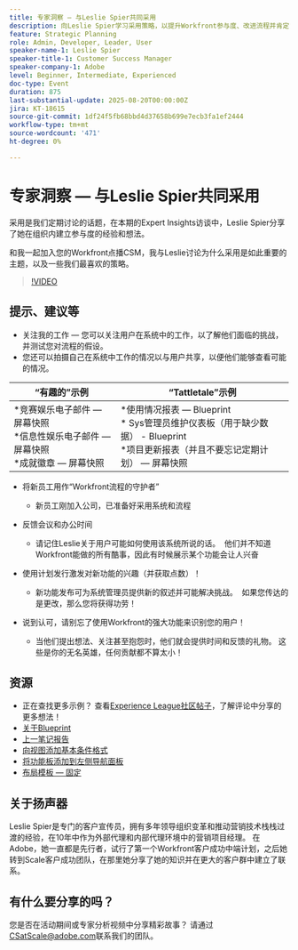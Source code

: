 ```yaml
---
title: 专家洞察 — 与Leslie Spier共同采用
description: 向Leslie Spier学习采用策略，以提升Workfront参与度、改进流程并肯定用户贡献。
feature: Strategic Planning
role: Admin, Developer, Leader, User
speaker-name-1: Leslie Spier
speaker-title-1: Customer Success Manager
speaker-company-1: Adobe
level: Beginner, Intermediate, Experienced
doc-type: Event
duration: 875
last-substantial-update: 2025-08-20T00:00:00Z
jira: KT-18615
source-git-commit: 1df24f5fb68bbd4d37658b699e7ecb3fa1ef2444
workflow-type: tm+mt
source-wordcount: '471'
ht-degree: 0%

---
```



# 专家洞察 — 与Leslie Spier共同采用

采用是我们定期讨论的话题，在本期的Expert Insights访谈中，Leslie Spier分享了她在组织内建立参与度的经验和想法。

和我一起加入您的Workfront点播CSM，我与Leslie讨论为什么采用是如此重要的主题，以及一些我们最喜欢的策略。

>[!VIDEO](https://video.tv.adobe.com/v/3469893/?learn=on&enablevpops)

## 提示、建议等

* 关注我的工作 — 您可以关注用户在系统中的工作，以了解他们面临的挑战，并测试您对流程的假设。 
* 您还可以拍摄自己在系统中工作的情况以与用户共享，以便他们能够查看可能的情况。 


| “有趣的”示例  | “Tattletale”示例 |
|---|---|
| *竞赛娱乐电子邮件 — 屏幕快照<br> *信息性娱乐电子邮件 — 屏幕快照<br> *成就徽章 — 屏幕快照  | *使用情况报表 — Blueprint <br> * Sys管理员维护仪表板（用于缺少数据） - Blueprint <br> *项目更新报表（并且不要忘记定期计划） — 屏幕快照 |


* 将新员工用作“Workfront流程的守护者” 
   * 新员工刚加入公司，已准备好采用系统和流程 

* 反馈会议和办公时间 
   * 请记住Leslie关于用户可能如何使用该系统所说的话。  他们并不知道Workfront能做的所有酷事，因此有时候展示某个功能会让人兴奋 

* 使用计划发行激发对新功能的兴趣（并获取点数）！ 
   * 新功能发布可为系统管理员提供新的叙述并可能解决挑战。  如果您传达的是更改，那么您将获得功劳！ 

* 说到认可，请别忘了使用Workfront的强大功能来识别您的用户！ 
   * 当他们提出想法、关注甚至抱怨时，他们就会提供时间和反馈的礼物。 这些是你的无名英雄，任何贡献都不算太小！ 

## 资源

* 正在查找更多示例？ 查看[Experience League社区帖子](https://experienceleaguecommunities.adobe.com/t5/workfront-discussions/video-august-2023-workfront-expert-insights-adoption-with-leslie/td-p/613314)，了解评论中分享的更多想法！
* [关于Blueprint](https://experienceleague.adobe.com/docs/workfront/using/administration-and-setup/blueprints/blueprints.html?lang=en)
* [上一笔记报告](https://experienceleague.adobe.com/docs/workfront/using/basics/update-work-items-view-updates/view-all-updates-in-a-report.html?lang=en)
* [向视图添加基本条件格式](https://experienceleague.adobe.com/docs/workfront-learn/tutorials-workfront/reporting/basic-reporting/add-basic-conditional-formatting-to-a-view.html?lang=en)
* [将功能板添加到左侧导航面板](https://experienceleague.adobe.com/docs/workfront/using/basics/navigate/simplified-left-navigation.html?lang=en)
* [布局模板 — 固定](https://experienceleague.adobe.com/docs/workfront/using/administration-and-setup/customize/layout-templates/customize-pinned-pages.html?lang=en)

## 关于扬声器

Leslie Spier是专门的客户宣传员，拥有多年领导组织变革和推动营销技术栈栈过渡的经验，在10年中作为外部代理和内部代理环境中的营销项目经理。 在Adobe，她一直都是先行者，试行了第一个Workfront客户成功中端计划，之后她转到Scale客户成功团队，在那里她分享了她的知识并在更大的客户群中建立了联系。 

## 有什么要分享的吗？

您是否在活动期间或专家分析视频中分享精彩故事？ 请通过[CSatScale@adobe.com](mailto:CSatScale@adobe.com)联系我们的团队。
